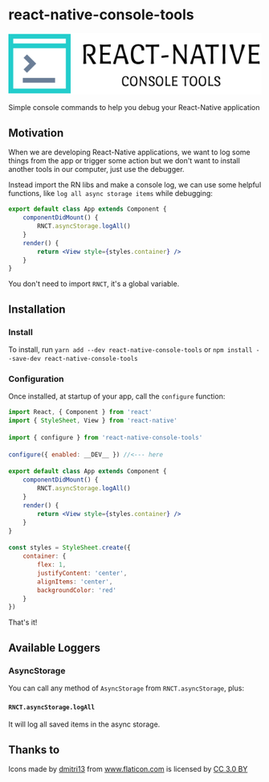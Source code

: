 # react-native-console-tools

![logo](docs/images/rnct-logo.png)

Simple console commands to help you debug your React-Native application

## Motivation

When we are developing React-Native applications, we want to log some things from the app or trigger some action but we don't want to install another tools in our computer, just use the debugger.

Instead import the RN libs and make a console log, we can use some helpful functions, like `log all async storage items` while debugging:

```jsx
export default class App extends Component {
    componentDidMount() {
        RNCT.asyncStorage.logAll()
    }
    render() {
        return <View style={styles.container} />
    }
}
```

You don't need to import `RNCT`, it's a global variable.

## Installation

### Install

To install, run `yarn add --dev react-native-console-tools` or `npm install --save-dev react-native-console-tools`

### Configuration

Once installed, at startup of your app, call the `configure` function:

```jsx
import React, { Component } from 'react'
import { StyleSheet, View } from 'react-native'

import { configure } from 'react-native-console-tools'

configure({ enabled: __DEV__ }) //<--- here

export default class App extends Component {
    componentDidMount() {
        RNCT.asyncStorage.logAll()
    }
    render() {
        return <View style={styles.container} />
    }
}

const styles = StyleSheet.create({
    container: {
        flex: 1,
        justifyContent: 'center',
        alignItems: 'center',
        backgroundColor: 'red'
    }
})
```

That's it!

## Available Loggers

### AsyncStorage

You can call any method of `AsyncStorage` from `RNCT.asyncStorage`, plus:

#### `RNCT.asyncStorage.logAll`

It will log all saved items in the async storage.

## Thanks to

<div>Icons made by <a href="https://www.flaticon.com/authors/dmitri13" title="dmitri13">dmitri13</a> from <a href="https://www.flaticon.com/" title="Flaticon">www.flaticon.com</a> is licensed by <a href="http://creativecommons.org/licenses/by/3.0/" title="Creative Commons BY 3.0" target="_blank">CC 3.0 BY</a></div>
